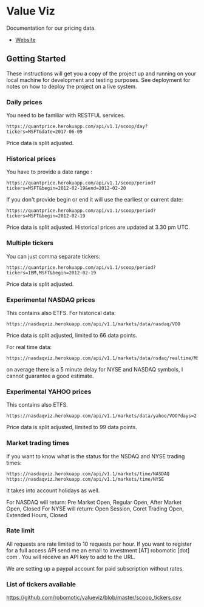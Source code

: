 # Value Viz

Documentation for our pricing data.
* [Website](http://quantprice.herokuapp.com)

## Getting Started

These instructions will get you a copy of the project up and running on your local machine for development and testing purposes. See deployment for notes on how to deploy the project on a live system.

### Daily prices

You need to be familiar with RESTFUL services.

```
https://quantprice.herokuapp.com/api/v1.1/scoop/day?tickers=MSFT&date=2017-06-09
```
Price data is split adjusted.

### Historical prices

You have to provide a date range :

```
https://quantprice.herokuapp.com/api/v1.1/scoop/period?tickers=MSFT&begin=2012-02-19&end=2012-02-20
```

If you don't provide begin or end it will use the earliest or current date:

```
https://quantprice.herokuapp.com/api/v1.1/scoop/period?tickers=MSFT&begin=2012-02-19
```

Price data is split adjusted.
Historical prices are updated at 3.30 pm UTC.

### Multiple tickers

You can just comma separate tickers:

```
https://quantprice.herokuapp.com/api/v1.1/scoop/period?tickers=IBM,MSFT&begin=2012-02-19
```
Price data is split adjusted.

### Experimental NASDAQ prices
This contains also ETFS.
For historical data:

```
https://nasdaqviz.herokuapp.com/api/v1.1/markets/data/nasdaq/VOO
```

Price data is split adjusted, limited to 66 data points.

For real time data:

```
https://nasdaqviz.herokuapp.com/api/v1.1/markets/data/nsdaq/realtime/MSFT
```
on average there is a 5 minute delay for NYSE and NASDAQ symbols, I cannot guarantee a good estimate.

### Experimental YAHOO prices
This contains also ETFS.

```
https://nasdaqviz.herokuapp.com/api/v1.1/markets/data/yahoo/VOO?days=2
```
Price data is split adjusted, limited to 99 data points.

### Market trading times

If you want to know what is the status for the NSDAQ and NYSE trading times:

```
https://nasdaqviz.herokuapp.com/api/v1.1/markets/time/NASDAQ
https://nasdaqviz.herokuapp.com/api/v1.1/markets/time/NYSE
```
It takes into account holidays as well.

For NASDAQ will return: Pre Market Open, Regular Open, After Market Open, Closed
For NYSE will return: Open Session, Coret Trading Open, Extended Hours, Closed

### Rate limit

All requests are rate limited to 10 requests per hour.
If you want to register for a full access API send me an email to investment [AT] robomotic [dot] com .
You will receive an API key to add to the URL.

We are setting up a paypal account for paid subscription without rates.

### List of tickers available

https://github.com/robomotic/valueviz/blob/master/scoop_tickers.csv

